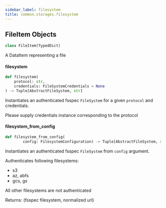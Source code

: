 ```yaml
---
sidebar_label: filesystem
title: common.storages.filesystem
---
```


## FileItem Objects

```python
class FileItem(TypedDict)
```

A DataItem representing a file

#### filesystem

```python
def filesystem(
    protocol: str,
    credentials: FileSystemCredentials = None
) -> Tuple[AbstractFileSystem, str]
```

Instantiates an authenticated fsspec `FileSystem` for a given `protocol` and credentials.

Please supply credentials instance corresponding to the protocol

#### filesystem\_from\_config

```python
def filesystem_from_config(
        config: FilesystemConfiguration) -> Tuple[AbstractFileSystem, str]
```

Instantiates an authenticated fsspec `FileSystem` from `config` argument.

Authenticates following filesystems:
* s3
* az, abfs
* gcs, gs

All other filesystems are not authenticated

Returns: (fsspec filesystem, normalized url)


